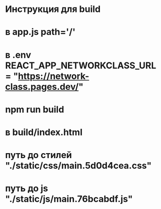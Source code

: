 
# Инструкция для build 
# в app.js path='/' 
# в .env REACT_APP_NETWORKCLASS_URL = "https://network-class.pages.dev/"
# npm run build
# в build/index.html 
# путь до стилей "./static/css/main.5d0d4cea.css"
# путь до js "./static/js/main.76bcabdf.js"